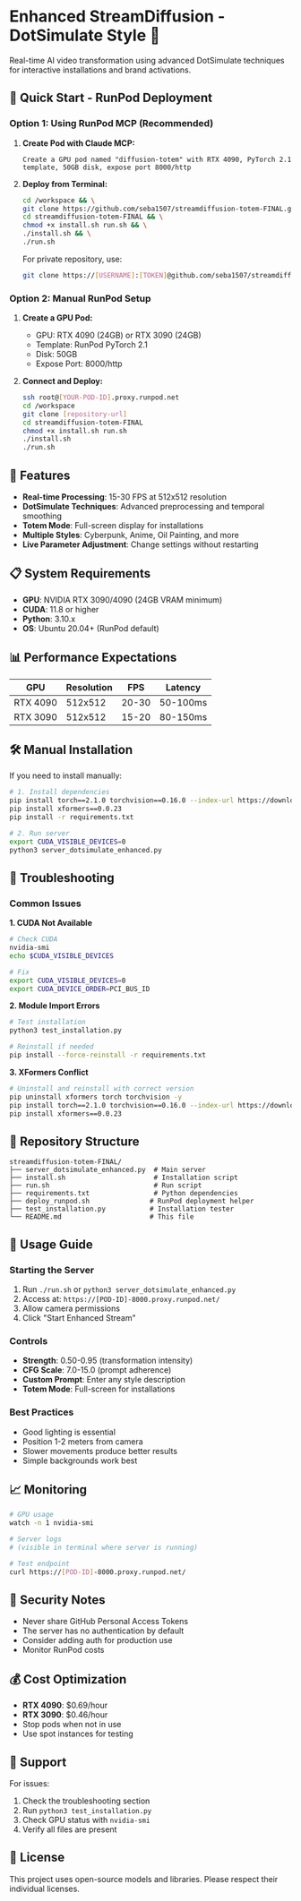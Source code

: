 # Enhanced StreamDiffusion - DotSimulate Style 🎨

Real-time AI video transformation using advanced DotSimulate techniques for interactive installations and brand activations.

## 🚀 Quick Start - RunPod Deployment

### Option 1: Using RunPod MCP (Recommended)

1. **Create Pod with Claude MCP:**
   ```
   Create a GPU pod named "diffusion-totem" with RTX 4090, PyTorch 2.1 template, 50GB disk, expose port 8000/http
   ```

2. **Deploy from Terminal:**
   ```bash
   cd /workspace && \
   git clone https://github.com/seba1507/streamdiffusion-totem-FINAL.git && \
   cd streamdiffusion-totem-FINAL && \
   chmod +x install.sh run.sh && \
   ./install.sh && \
   ./run.sh
   ```

   For private repository, use:
   ```bash
   git clone https://[USERNAME]:[TOKEN]@github.com/seba1507/streamdiffusion-totem-FINAL.git
   ```

### Option 2: Manual RunPod Setup

1. **Create a GPU Pod:**
   - GPU: RTX 4090 (24GB) or RTX 3090 (24GB)
   - Template: RunPod PyTorch 2.1
   - Disk: 50GB
   - Expose Port: 8000/http

2. **Connect and Deploy:**
   ```bash
   ssh root@[YOUR-POD-ID].proxy.runpod.net
   cd /workspace
   git clone [repository-url]
   cd streamdiffusion-totem-FINAL
   chmod +x install.sh run.sh
   ./install.sh
   ./run.sh
   ```

## 🎯 Features

- **Real-time Processing**: 15-30 FPS at 512x512 resolution
- **DotSimulate Techniques**: Advanced preprocessing and temporal smoothing
- **Totem Mode**: Full-screen display for installations
- **Multiple Styles**: Cyberpunk, Anime, Oil Painting, and more
- **Live Parameter Adjustment**: Change settings without restarting

## 📋 System Requirements

- **GPU**: NVIDIA RTX 3090/4090 (24GB VRAM minimum)
- **CUDA**: 11.8 or higher
- **Python**: 3.10.x
- **OS**: Ubuntu 20.04+ (RunPod default)

## 📊 Performance Expectations

| GPU | Resolution | FPS | Latency |
|-----|------------|-----|---------|
| RTX 4090 | 512x512 | 20-30 | 50-100ms |
| RTX 3090 | 512x512 | 15-20 | 80-150ms |

## 🛠️ Manual Installation

If you need to install manually:

```bash
# 1. Install dependencies
pip install torch==2.1.0 torchvision==0.16.0 --index-url https://download.pytorch.org/whl/cu118
pip install xformers==0.0.23
pip install -r requirements.txt

# 2. Run server
export CUDA_VISIBLE_DEVICES=0
python3 server_dotsimulate_enhanced.py
```

## 🔧 Troubleshooting

### Common Issues

**1. CUDA Not Available**
```bash
# Check CUDA
nvidia-smi
echo $CUDA_VISIBLE_DEVICES

# Fix
export CUDA_VISIBLE_DEVICES=0
export CUDA_DEVICE_ORDER=PCI_BUS_ID
```

**2. Module Import Errors**
```bash
# Test installation
python3 test_installation.py

# Reinstall if needed
pip install --force-reinstall -r requirements.txt
```

**3. XFormers Conflict**
```bash
# Uninstall and reinstall with correct version
pip uninstall xformers torch torchvision -y
pip install torch==2.1.0 torchvision==0.16.0 --index-url https://download.pytorch.org/whl/cu118
pip install xformers==0.0.23
```

## 📁 Repository Structure

```
streamdiffusion-totem-FINAL/
├── server_dotsimulate_enhanced.py  # Main server
├── install.sh                      # Installation script
├── run.sh                          # Run script
├── requirements.txt                # Python dependencies
├── deploy_runpod.sh               # RunPod deployment helper
├── test_installation.py           # Installation tester
└── README.md                      # This file
```

## 🎨 Usage Guide

### Starting the Server
1. Run `./run.sh` or `python3 server_dotsimulate_enhanced.py`
2. Access at: `https://[POD-ID]-8000.proxy.runpod.net/`
3. Allow camera permissions
4. Click "Start Enhanced Stream"

### Controls
- **Strength**: 0.50-0.95 (transformation intensity)
- **CFG Scale**: 7.0-15.0 (prompt adherence)
- **Custom Prompt**: Enter any style description
- **Totem Mode**: Full-screen for installations

### Best Practices
- Good lighting is essential
- Position 1-2 meters from camera
- Slower movements produce better results
- Simple backgrounds work best

## 📈 Monitoring

```bash
# GPU usage
watch -n 1 nvidia-smi

# Server logs
# (visible in terminal where server is running)

# Test endpoint
curl https://[POD-ID]-8000.proxy.runpod.net/
```

## 🔐 Security Notes

- Never share GitHub Personal Access Tokens
- The server has no authentication by default
- Consider adding auth for production use
- Monitor RunPod costs

## 💰 Cost Optimization

- **RTX 4090**: $0.69/hour
- **RTX 3090**: $0.46/hour
- Stop pods when not in use
- Use spot instances for testing

## 🤝 Support

For issues:
1. Check the troubleshooting section
2. Run `python3 test_installation.py`
3. Check GPU status with `nvidia-smi`
4. Verify all files are present

## 📝 License

This project uses open-source models and libraries. Please respect their individual licenses.
